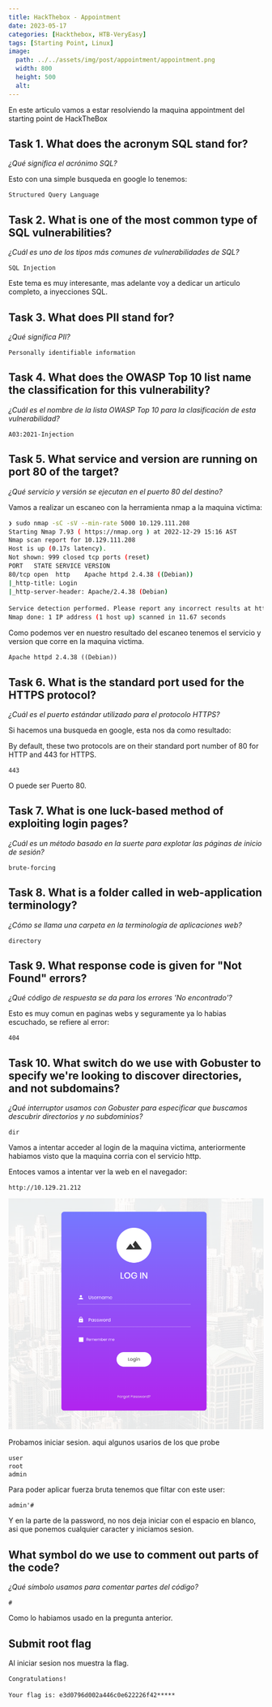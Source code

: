 ```yaml
---
title: HackThebox - Appointment
date: 2023-05-17 
categories: [Hackthebox, HTB-VeryEasy]
tags: [Starting Point, Linux]
image:
  path: ../../assets/img/post/appointment/appointment.png
  width: 800
  height: 500
  alt:
---
```


En este articulo vamos a estar resolviendo la maquina appointment del starting point de HackTheBox  

## Task 1. What does the acronym SQL stand for?

*¿Qué significa el acrónimo SQL?*

Esto con una simple busqueda en google lo tenemos:

```text 
Structured Query Language
```

## Task 2. What is one of the most common type of SQL vulnerabilities?

*¿Cuál es uno de los tipos más comunes de vulnerabilidades de SQL?*

```text
SQL Injection
```

Este tema es muy interesante, mas adelante voy a dedicar un articulo completo, a inyecciones SQL.

## Task 3.  What does PII stand for?

*¿Qué significa PII?*

```text 
Personally identifiable information
```

## Task 4. What does the OWASP Top 10 list name the classification for this vulnerability?

*¿Cuál es el nombre de la lista OWASP Top 10 para la clasificación de esta vulnerabilidad?*

```text
A03:2021-Injection
```

## Task 5. What service and version are running on port 80 of the target?

*¿Qué servicio y versión se ejecutan en el puerto 80 del destino?*

Vamos a realizar un escaneo con la herramienta nmap a la maquina victima: 
```bash 
❯ sudo nmap -sC -sV --min-rate 5000 10.129.111.208
Starting Nmap 7.93 ( https://nmap.org ) at 2022-12-29 15:16 AST
Nmap scan report for 10.129.111.208
Host is up (0.17s latency).
Not shown: 999 closed tcp ports (reset)
PORT   STATE SERVICE VERSION
80/tcp open  http    Apache httpd 2.4.38 ((Debian))
|_http-title: Login
|_http-server-header: Apache/2.4.38 (Debian)

Service detection performed. Please report any incorrect results at https://nmap.org/submit/ .
Nmap done: 1 IP address (1 host up) scanned in 11.67 seconds
```
Como podemos ver en nuestro resultado del escaneo tenemos el servicio y version que corre en la maquina victima.

```text
Apache httpd 2.4.38 ((Debian))
```

## Task 6. What is the standard port used for the HTTPS protocol?

*¿Cuál es el puerto estándar utilizado para el protocolo HTTPS?*

Si hacemos una busqueda en google, esta nos da como resultado:

By default, these two protocols are on their standard port number of 80 for HTTP and 443 for HTTPS.

```text
443
```
O puede ser Puerto 80.

## Task 7. What is one luck-based method of exploiting login pages? 

*¿Cuál es un método basado en la suerte para explotar las páginas de inicio de sesión?*

```text 
brute-forcing
```

## Task 8. What is a folder called in web-application terminology?

*¿Cómo se llama una carpeta en la terminología de aplicaciones web?*

```text
directory
```

## Task 9. What response code is given for "Not Found" errors?

*¿Qué código de respuesta se da para los errores 'No encontrado'?*

Esto es muy comun en paginas webs y seguramente ya lo habias escuchado, se refiere al error:
```text
404
```
## Task 10. What switch do we use with Gobuster to specify we're looking to discover directories, and not subdomains?

*¿Qué interruptor usamos con Gobuster para especificar que buscamos descubrir directorios y no subdominios?*

```text
dir
```

Vamos a intentar acceder al login de la maquina victima, anteriormente habiamos visto que la maquina corria con el servicio http.

Entoces vamos a intentar ver la web en el navegador:

```text 
http://10.129.21.212
```

![login](/assets/img/post/appointment/login.png)

Probamos iniciar sesion. aqui algunos usarios de los que probe 
```text
user
root
admin
```

Para poder aplicar fuerza bruta tenemos que filtar con este user:
```text 
admin'#
```
Y en la parte de la password, no nos deja iniciar con el espacio en blanco, asi que ponemos cualquier caracter y iniciamos sesion.


## What symbol do we use to comment out parts of the code?

*¿Qué símbolo usamos para comentar partes del código?*

```text
#
```

Como lo habiamos usado en la pregunta anterior.

## Submit root flag

Al iniciar sesion nos muestra la flag.

```text
Congratulations!

Your flag is: e3d0796d002a446c0e622226f42*****
```
